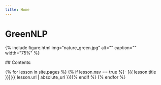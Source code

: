 ```yaml
---
title: Home
---
```


# GreenNLP

{% include figure.html img="nature_green.jpg" alt="" caption="" width="75%" %}

<div class="toc" markdown="1">
## Contents:

{% for lesson in site.pages %}
{% if lesson.nav == true %}- [{{ lesson.title }}]({{ lesson.url | absolute_url }}){% endif %}
{% endfor %}
</div>

